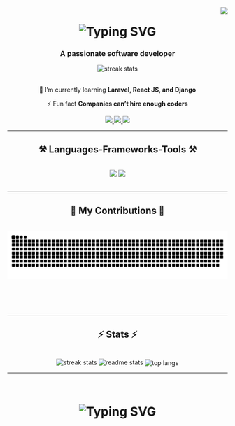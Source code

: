 <img align="right" src="https://visitor-badge.laobi.icu/badge?page_id=karlkeng31.karlkeng31" />

<h1 align="center">
    <img src="https://readme-typing-svg.herokuapp.com?font=Source+Code+Pro&weight=600&size=30&duration=3000&pause=1000&center=true&vCenter=true&random=false&width=435&lines=Hi%2C+There+%F0%9F%91%8B;I'm+Karl+Kenneth+Garcia" alt="Typing SVG" />
</h1>

<h3 align="center">A passionate software developer</h3>

<div align=center>
  <img src="https://camo.githubusercontent.com/f930a8781180df9ed9167f44be03b7c564ff2326b8ac4c30f5fb2398b5771d4b/68747470733a2f2f6d69726f2e6d656469756d2e636f6d2f76322f726573697a653a6669743a313336302f302a37513379765349765f7430696f4a2d5a2e676966" alt="streak stats"/>
</div>

<br/>

<div align="center">
 
 🌱 I’m currently learning **Laravel, React JS, and Django**

⚡ Fun fact **Companies can’t hire enough coders**

 </div>
 
<div align="center"> 
  <a href="mailto:pedro.sales.muniz@gmail.com">
    <img src="https://img.shields.io/badge/Gmail-333333?style=for-the-badge&logo=gmail&logoColor=red" />
  </a>
  <a href="https://linkedin.com/in/pedro-sales-muniz" target="_blank">
    <img src="https://img.shields.io/badge/LinkedIn-0077B5?style=for-the-badge&logo=linkedin&logoColor=white" target="_blank" />
  </a>
  <a href="https://karlkeng31.github.io" target="_blank">
     <img src="https://img.shields.io/badge/Portfolio-FF5722?style=for-the-badge&logo=todoist&logoColor=white" target="_blank" /> <!-- sqlite, safari, google-chrome are other good icon options -->
  </a>
</div>

 <hr/>
 
<h2 align="center">⚒️ Languages-Frameworks-Tools ⚒️</h2>
<br/>
<div align="center">
    <img src="https://skillicons.dev/icons?i=html,css,sass,bootstrap,javascript,jquery,php,python,react,laravel" />
    <img src="https://skillicons.dev/icons?i=git,wordpress,mysql,mongodb,github,tailwindcss,java,nodejs,expressjs,figma" /><br>
</div>

<br/>
<hr/>

<div align="center">
  <h2>🐍 My Contributions 🐍</h2>
  <br>
  <img alt="snake eating my contributions" src="https://raw.githubusercontent.com/karlkeng31/karlkeng31/output/github-contribution-grid-snake.svg" />
  
  <br/><br/><br/>
</div>

<hr/>

<h2 align="center">⚡ Stats ⚡</h2>
<br>
<div align=center>
  <img width=390 src="https://github-readme-streak-stats.herokuapp.com/?user=karlkeng31&count_private=true&theme=react&border_radius=10" alt="streak stats"/>
  <img width=390 src="https://github-readme-stats.vercel.app/api?username=karlkeng31&count_private=true&show_icons=true&theme=react&rank_icon=github&border_radius=10" alt="readme stats" />
  <img width=325 align="center" src="https://github-readme-stats.vercel.app/api/top-langs?username=karlkeng31&hide=HTML&langs_count=8&layout=compact&theme=react&border_radius=10&size_weight=0.5&count_weight=0.5&exclude_repo=github-readme-stats" alt="top langs" />
</div>
<hr/>
<br>
<h1 align="center">
  <img src="https://readme-typing-svg.herokuapp.com?font=Source+Code+Pro&weight=600&size=30&duration=2000&pause=1000&center=true&vCenter=true&random=false&width=435&lines=Thank+you+for+visiting;my+github+account!" alt="Typing SVG" />
</h1>
